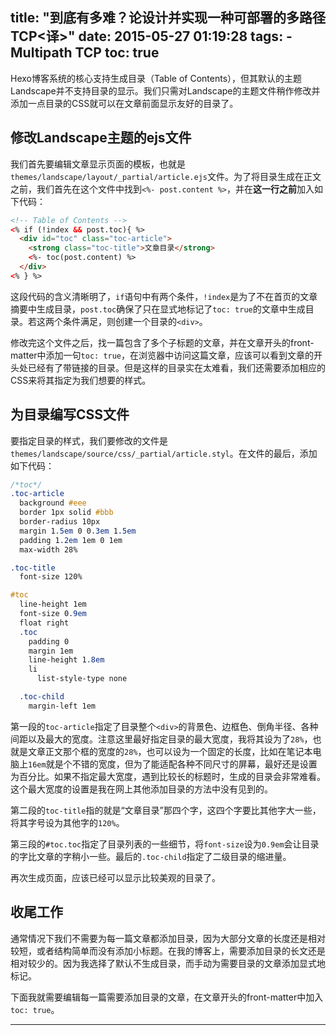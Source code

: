 title: "到底有多难？论设计并实现一种可部署的多路径TCP<译>"
date: 2015-05-27 01:19:28
tags: 
	- Multipath TCP
toc: true
---

Hexo博客系统的核心支持生成目录（Table of Contents），但其默认的主题Landscape并不支持目录的显示。我们只需对Landscape的主题文件稍作修改并添加一点目录的CSS就可以在文章前面显示友好的目录了。

## 修改Landscape主题的ejs文件

我们首先要编辑文章显示页面的模板，也就是`themes/landscape/layout/_partial/article.ejs`文件。为了将目录生成在正文之前，我们首先在这个文件中找到`<%- post.content %>`，并在**这一行之前**加入如下代码：

<!--more-->

```html
<!-- Table of Contents -->
<% if (!index && post.toc){ %>
  <div id="toc" class="toc-article">
    <strong class="toc-title">文章目录</strong>
    <%- toc(post.content) %>
  </div>
<% } %>
```

这段代码的含义清晰明了，`if`语句中有两个条件，`!index`是为了不在首页的文章摘要中生成目录，`post.toc`确保了只在显式地标记了`toc: true`的文章中生成目录。若这两个条件满足，则创建一个目录的`<div>`。

修改完这个文件之后，找一篇包含了多个子标题的文章，并在文章开头的front-matter中添加一句`toc: true`，在浏览器中访问这篇文章，应该可以看到文章的开头处已经有了带链接的目录。但是这样的目录实在太难看，我们还需要添加相应的CSS来将其指定为我们想要的样式。

## 为目录编写CSS文件

要指定目录的样式，我们要修改的文件是`themes/landscape/source/css/_partial/article.styl`。在文件的最后，添加如下代码：

```css
/*toc*/
.toc-article
  background #eee
  border 1px solid #bbb
  border-radius 10px
  margin 1.5em 0 0.3em 1.5em
  padding 1.2em 1em 0 1em
  max-width 28%

.toc-title
  font-size 120%

#toc
  line-height 1em
  font-size 0.9em
  float right
  .toc
    padding 0
    margin 1em
    line-height 1.8em
    li
      list-style-type none

  .toc-child 
    margin-left 1em
```

第一段的`toc-article`指定了目录整个`<div>`的背景色、边框色、倒角半径、各种间距以及最大的宽度。注意这里最好指定目录的最大宽度，我将其设为了`28%`，也就是文章正文那个框的宽度的`28%`，也可以设为一个固定的长度，比如在笔记本电脑上`16em`就是个不错的宽度，但为了能适配各种不同尺寸的屏幕，最好还是设置为百分比。如果不指定最大宽度，遇到比较长的标题时，生成的目录会非常难看。这个最大宽度的设置是我在网上其他添加目录的方法中没有见到的。

第二段的`toc-title`指的就是“文章目录”那四个字，这四个字要比其他字大一些，将其字号设为其他字的`120%`。

第三段的`#toc.toc`指定了目录列表的一些细节，将`font-size`设为`0.9em`会让目录的字比文章的字稍小一些。最后的`.toc-child`指定了二级目录的缩进量。

再次生成页面，应该已经可以显示比较美观的目录了。

## 收尾工作

通常情况下我们不需要为每一篇文章都添加目录，因为大部分文章的长度还是相对较短，或者结构简单而没有添加小标题。在我的博客上，需要添加目录的长文还是相对较少的。因为我选择了默认不生成目录，而手动为需要目录的文章添加显式地标记。

下面我就需要编辑每一篇需要添加目录的文章，在文章开头的front-matter中加入`toc: true`。


---

[1]:https://www.cs.princeton.edu/courses/archive/fall14/cos561/papers/MPTCP12.pdf
